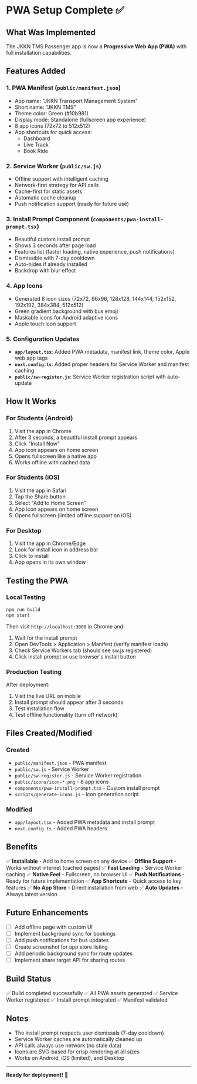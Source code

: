 # PWA Setup Complete ✅

## What Was Implemented

The JKKN TMS Passenger app is now a **Progressive Web App (PWA)** with full installation capabilities.

## Features Added

### 1. PWA Manifest (`public/manifest.json`)
- App name: "JKKN Transport Management System"
- Short name: "JKKN TMS"
- Theme color: Green (#10b981)
- Display mode: Standalone (fullscreen app experience)
- 8 app icons (72x72 to 512x512)
- App shortcuts for quick access:
  - Dashboard
  - Live Track
  - Book Ride

### 2. Service Worker (`public/sw.js`)
- Offline support with intelligent caching
- Network-first strategy for API calls
- Cache-first for static assets
- Automatic cache cleanup
- Push notification support (ready for future use)

### 3. Install Prompt Component (`components/pwa-install-prompt.tsx`)
- Beautiful custom install prompt
- Shows 3 seconds after page load
- Features list (faster loading, native experience, push notifications)
- Dismissible with 7-day cooldown
- Auto-hides if already installed
- Backdrop with blur effect

### 4. App Icons
- Generated 8 icon sizes (72x72, 96x96, 128x128, 144x144, 152x152, 192x192, 384x384, 512x512)
- Green gradient background with bus emoji
- Maskable icons for Android adaptive icons
- Apple touch icon support

### 5. Configuration Updates
- **`app/layout.tsx`**: Added PWA metadata, manifest link, theme color, Apple web app tags
- **`next.config.ts`**: Added proper headers for Service Worker and manifest caching
- **`public/sw-register.js`**: Service Worker registration script with auto-update

## How It Works

### For Students (Android)
1. Visit the app in Chrome
2. After 3 seconds, a beautiful install prompt appears
3. Click "Install Now"
4. App icon appears on home screen
5. Opens fullscreen like a native app
6. Works offline with cached data

### For Students (iOS)
1. Visit the app in Safari
2. Tap the Share button
3. Select "Add to Home Screen"
4. App icon appears on home screen
5. Opens fullscreen (limited offline support on iOS)

### For Desktop
1. Visit the app in Chrome/Edge
2. Look for install icon in address bar
3. Click to install
4. App opens in its own window

## Testing the PWA

### Local Testing
```bash
npm run build
npm start
```

Then visit `http://localhost:3000` in Chrome and:
1. Wait for the install prompt
2. Open DevTools > Application > Manifest (verify manifest loads)
3. Check Service Workers tab (should see sw.js registered)
4. Click install prompt or use browser's install button

### Production Testing
After deployment:
1. Visit the live URL on mobile
2. Install prompt should appear after 3 seconds
3. Test installation flow
4. Test offline functionality (turn off network)

## Files Created/Modified

### Created
- `public/manifest.json` - PWA manifest
- `public/sw.js` - Service Worker
- `public/sw-register.js` - Service Worker registration
- `public/icons/icon-*.png` - 8 app icons
- `components/pwa-install-prompt.tsx` - Custom install prompt
- `scripts/generate-icons.js` - Icon generation script

### Modified
- `app/layout.tsx` - Added PWA metadata and install prompt
- `next.config.ts` - Added PWA headers

## Benefits

✅ **Installable** - Add to home screen on any device
✅ **Offline Support** - Works without internet (cached pages)
✅ **Fast Loading** - Service Worker caching
✅ **Native Feel** - Fullscreen, no browser UI
✅ **Push Notifications** - Ready for future implementation
✅ **App Shortcuts** - Quick access to key features
✅ **No App Store** - Direct installation from web
✅ **Auto Updates** - Always latest version

## Future Enhancements

- [ ] Add offline page with custom UI
- [ ] Implement background sync for bookings
- [ ] Add push notifications for bus updates
- [ ] Create screenshot for app store listing
- [ ] Add periodic background sync for route updates
- [ ] Implement share target API for sharing routes

## Build Status

✅ Build completed successfully
✅ All PWA assets generated
✅ Service Worker registered
✅ Install prompt integrated
✅ Manifest validated

## Notes

- The install prompt respects user dismissals (7-day cooldown)
- Service Worker caches are automatically cleaned up
- API calls always use network (no stale data)
- Icons are SVG-based for crisp rendering at all sizes
- Works on Android, iOS (limited), and Desktop

---

**Ready for deployment!** 🚀


